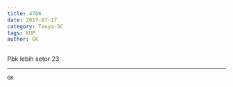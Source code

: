 ```yaml
---
title: 4766
date: 2017-07-17
category: Tanya-SC
tags: KUP
author: GK
---
```


Pbk lebih setor 23

---



`GK`
